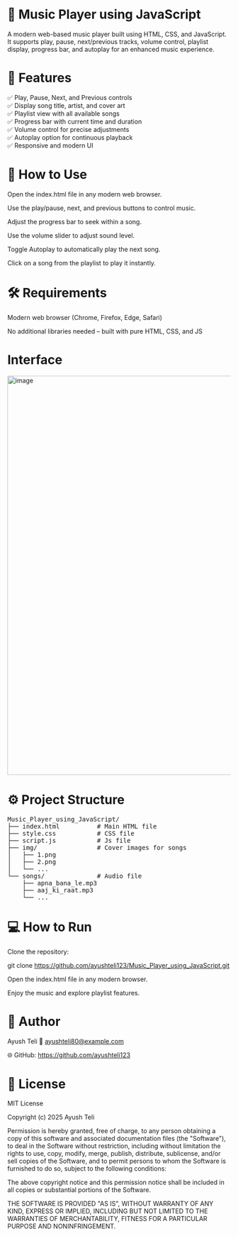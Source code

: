 #  🎵 Music Player using JavaScript

A modern web-based music player built using HTML, CSS, and JavaScript. It supports play, pause, next/previous tracks, volume control, playlist display, progress bar, and autoplay for an enhanced music experience.

#  🚀 Features

✅ Play, Pause, Next, and Previous controls<br>
✅ Display song title, artist, and cover art<br>
✅ Playlist view with all available songs<br>
✅ Progress bar with current time and duration<br>
✅ Volume control for precise adjustments<br>
✅ Autoplay option for continuous playback<br>
✅ Responsive and modern UI<br>

#  🧩 How to Use

Open the index.html file in any modern web browser.

Use the play/pause, next, and previous buttons to control music.

Adjust the progress bar to seek within a song.

Use the volume slider to adjust sound level.

Toggle Autoplay to automatically play the next song.

Click on a song from the playlist to play it instantly.

#  🛠️ Requirements

Modern web browser (Chrome, Firefox, Edge, Safari)

No additional libraries needed – built with pure HTML, CSS, and JS

#  Interface
<img width="1917" height="900" alt="image" src="https://github.com/user-attachments/assets/37252a8a-c483-41be-a9ec-11e20e910e79" />


#  ⚙️ Project Structure
<pre>
Music_Player_using_JavaScript/
├── index.html          # Main HTML file
├── style.css           # CSS file
├── script.js           # Js file
├── img/                # Cover images for songs
│   ├── 1.png
│   ├── 2.png
│   └── ... 
└── songs/              # Audio file
    ├── apna_bana_le.mp3
    ├── aaj_ki_raat.mp3
    └── ...
</pre>


#  💻 How to Run

Clone the repository:

git clone https://github.com/ayushteli123/Music_Player_using_JavaScript.git


Open the index.html file in any modern browser.

Enjoy the music and explore playlist features.

#  👤 Author

Ayush Teli
📧 ayushteli80@example.com

🌐 GitHub: https://github.com/ayushteli123

#  🧾 License

MIT License

Copyright (c) 2025 Ayush Teli

Permission is hereby granted, free of charge, to any person obtaining a copy of this software and associated documentation files (the "Software"), to deal in the Software without restriction, including without limitation the rights to use, copy, modify, merge, publish, distribute, sublicense, and/or sell copies of the Software, and to permit persons to whom the Software is furnished to do so, subject to the following conditions:

The above copyright notice and this permission notice shall be included in all copies or substantial portions of the Software.

THE SOFTWARE IS PROVIDED "AS IS", WITHOUT WARRANTY OF ANY KIND, EXPRESS OR IMPLIED, INCLUDING BUT NOT LIMITED TO THE WARRANTIES OF MERCHANTABILITY, FITNESS FOR A PARTICULAR PURPOSE AND NONINFRINGEMENT.
